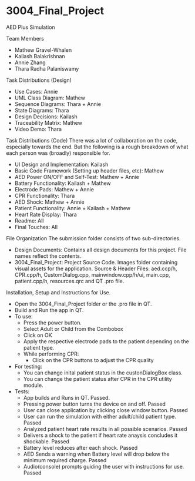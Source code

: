 # 3004_Final_Project
AED Plus Simulation

Team Members
- Mathew Gravel-Whalen
- Kailash Balakrishnan
- Annie Zhang
- Thara Radha Palaniswamy


Task Distributions (Design)
- Use Cases: Annie
- UML Class Diagram: Mathew
- Sequence Diagrams: Thara + Annie
- State Diagrams: Thara
- Design Decisions: Kailash
- Traceability Matrix: Mathew
- Video Demo: Thara


Task Distributions (Code)
There was a lot of collaboration on the code, especially towards the end. But the following is a rough breakdown of what each person was (broadly) responsible for.
- UI Design and Implementation: Kailash
- Basic Code Framework (Setting up header files, etc): Mathew
- AED Power ON/OFF and Self-Test: Mathew + Annie
- Battery Functionality: Kailash + Mathew 
- Electrode Pads: Mathew + Annie
- CPR Functionality: Thara
- AED Shock: Mathew + Annie
- Patient Functionality: Annie + Kailash + Mathew
- Heart Rate Display: Thara
- Readme: All
- Final Touches: All


File Organization
The submission folder consists of two sub-directories.
 - Design Documents: Contains all design documents for this project. File names reflect the contents.
 - 3004_Final_Project: Project Source Code.
    Images folder containing visual assets for the application.
	Source & Header Files: aed.ccp/h, CPR.cpp/h, CustomDialog.cpp, mainwindow.cpp/h/ui, main.cpp, patient.cpp/h, resources.qrc and QT .pro file.


Installation, Setup and Instructions for Use.
- Open the 3004_Final_Project folder or the .pro file in QT.
- Build and Run the app in QT.
- To use:
    - Press the power button.
    - Select Adult or Child from the Combobox
    - Click on OK
    - Apply the respective electrode pads to the patient depending on the patient type.
    - While performing CPR:
    	- Click on the CPR buttons to adjust the CPR quality
- For testing:
    - You can change inital patient status in the custonDialogBox class.
    - You can change the patient status after CPR in the CPR utility module.
- Tests:
    - App builds and Runs in QT. Passed.
    - Pressing power button turns the device on and off. Passed
    - User can close application by clicking close window button. Passed
    - User can run the simulation with either adult/child patient type. Passed
    - Analyzed patient heart rate results in all possible scenarios. Passed
    - Delivers a shock to the patient if heart rate anaysis concludes it shockable. Passed
    - Battery level reduces after each shock. Passed
    - AED Sends a warning when Battery level will drop below the minimum required charge. Passed
    - Audio(console) prompts guiding the user with instructions for use. Passed

